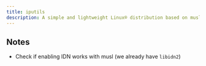 ```yaml
---
title: iputils
description: A simple and lightweight Linux® distribution based on musl libc and toybox
---
```


## Notes
- Check if enabling IDN works with musl (we already have `libidn2`)
